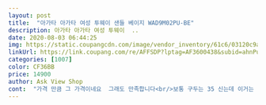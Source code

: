 ```yaml
---
layout: post 
title:  "아가타 아가타 여성 투웨이 샌들 베이지 WAD9M02PU-BE" 
description: 아가타 아가타 여성 투웨이  ..
date: 2020-08-03 06:44:25 
img: https://static.coupangcdn.com/image/vendor_inventory/61c6/03120c9ad05d62c7a18b1369c880a00335332f9fb474c5aebf5e169ddb5f.jpg 
linkUrl: https://link.coupang.com/re/AFFSDP?lptag=AF3600438&subid=ahnPublicAsk&pageKey=258052143&itemId=809371260&vendorItemId=5058494657&traceid=V0-113-2693ede2839bbcd2 
categories: [1007] 
color: CF36BB 
price: 14900 
author: Ask View Shop 
cont:  "가격 만큼 그 가격이네요  그래도 만족합니다<br/>보통 구두는 35 신는데 이거는 앞 코가 좁아보여서 240으로 시켰더니 잘 맞아요.<br/><br/>신발 신으니까 가죽 부분에 접히는 자국은 크게 생겼는데 그게 단점이라 볼 수 있겠네요.<br/> 그런데 크게 신경 안쓰여요.<br/>!<br/>이 가격에 너무 이쁘고 편하네요.<br/><br/>직장 동료가 바로 알아보고 이쁘다고 칭찬했어요.<br/><br/>쿠션감 있어서 편하고, 굽도 적당히 있고 어디에나 어울리는 신발이에요.<br/><br/>" 
---
```

